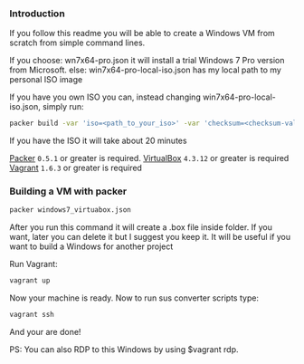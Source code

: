 ### Introduction

If you follow this readme you will be able to create a Windows VM from scratch from simple command lines.

If you choose:
wn7x64-pro.json it will install a trial Windows 7 Pro version from Microsoft.
else:
win7x64-pro-local-iso.json has my local path to my personal ISO image

If you have you own ISO you can, instead changing win7x64-pro-local-iso.json, simply run:

```bash
packer build -var 'iso=<path_to_your_iso>' -var 'checksum=<checksum-value>' windows7_virtuabox.json
```

If you have the ISO it will take about 20 minutes

[Packer](https://github.com/mitchellh/packer/blob/master/CHANGELOG.md) `0.5.1` or greater is required.
[VirtualBox](https://www.virtualbox.org/wiki/Downloads) `4.3.12` or greater is required
[Vagrant](http://www.vagrantup.com/downloads.html) `1.6.3` or greater is required

### Building a VM with packer

```bash
packer windows7_virtuabox.json
```

After you run this command it will create a .box file inside folder. If you want, later you can delete it but I suggest you keep it. It will be useful if you want to build a Windows for another project

Run Vagrant:

```bash
vagrant up
```

Now your machine is ready. Now to run sus converter scripts type:

```bash
vagrant ssh
```

And your are done!

PS: You can also RDP to this Windows by using $vagrant rdp.
